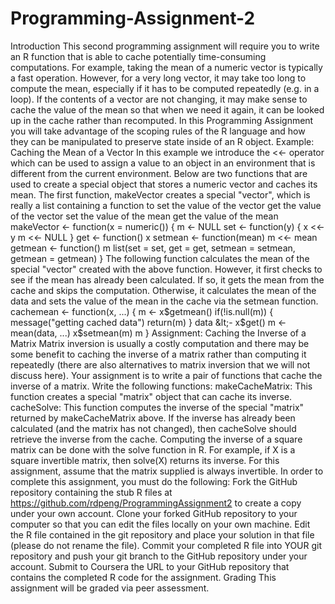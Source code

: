 # Programming-Assignment-2
Introduction This second programming assignment will require you to write an R function that is able to cache potentially time-consuming computations. For example, taking the mean of a numeric vector is typically a fast operation. However, for a very long vector, it may take too long to compute the mean, especially if it has to be computed repeatedly (e.g. in a loop). If the contents of a vector are not changing, it may make sense to cache the value of the mean so that when we need it again, it can be looked up in the cache rather than recomputed. In this Programming Assignment you will take advantage of the scoping rules of the R language and how they can be manipulated to preserve state inside of an R object.  Example: Caching the Mean of a Vector In this example we introduce the &lt;&lt;- operator which can be used to assign a value to an object in an environment that is different from the current environment. Below are two functions that are used to create a special object that stores a numeric vector and caches its mean.  The first function, makeVector creates a special "vector", which is really a list containing a function to  set the value of the vector get the value of the vector set the value of the mean get the value of the mean makeVector &lt;- function(x = numeric()) {         m &lt;- NULL         set &lt;- function(y) {                 x &lt;&lt;- y                 m &lt;&lt;- NULL         }         get &lt;- function() x         setmean &lt;- function(mean) m &lt;&lt;- mean         getmean &lt;- function() m         list(set = set, get = get,              setmean = setmean,              getmean = getmean) } The following function calculates the mean of the special "vector" created with the above function. However, it first checks to see if the mean has already been calculated. If so, it gets the mean from the cache and skips the computation. Otherwise, it calculates the mean of the data and sets the value of the mean in the cache via the setmean function.  cachemean &lt;- function(x, ...) {         m &lt;- x$getmean()         if(!is.null(m)) {                 message("getting cached data")                 return(m)         }         data &lt;- x$get()         m &lt;- mean(data, ...)         x$setmean(m)         m } Assignment: Caching the Inverse of a Matrix Matrix inversion is usually a costly computation and there may be some benefit to caching the inverse of a matrix rather than computing it repeatedly (there are also alternatives to matrix inversion that we will not discuss here). Your assignment is to write a pair of functions that cache the inverse of a matrix.  Write the following functions:  makeCacheMatrix: This function creates a special "matrix" object that can cache its inverse. cacheSolve: This function computes the inverse of the special "matrix" returned by makeCacheMatrix above. If the inverse has already been calculated (and the matrix has not changed), then cacheSolve should retrieve the inverse from the cache. Computing the inverse of a square matrix can be done with the solve function in R. For example, if X is a square invertible matrix, then solve(X) returns its inverse.  For this assignment, assume that the matrix supplied is always invertible.  In order to complete this assignment, you must do the following:  Fork the GitHub repository containing the stub R files at https://github.com/rdpeng/ProgrammingAssignment2 to create a copy under your own account. Clone your forked GitHub repository to your computer so that you can edit the files locally on your own machine. Edit the R file contained in the git repository and place your solution in that file (please do not rename the file). Commit your completed R file into YOUR git repository and push your git branch to the GitHub repository under your account. Submit to Coursera the URL to your GitHub repository that contains the completed R code for the assignment. Grading This assignment will be graded via peer assessment.
